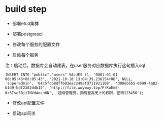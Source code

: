 # build step

- 部署etcd集群

- 部署postgresql

- 修改每个服务的配置文件

- 启动每个服务

注：启动后，数据库会自动建表，在user服务对应数据库执行这句插入sql
```
INSERT INTO "public"."users" VALUES (1, '0001-01-01 08:05:43+08:05:43', '2021-10-18 13:04:39.236154+08', NULL, 'superadmin', '64c5fcb8dffb83eac249afd711921100', 'd986b5b5-0999-4a02-b1d9-bdf2382ddb15', 'http://file.wwywwy.top/FrKwEmE-0z5Ise5BjiINVdAocn6N', '超级管理员，拥有至高无上的权限，密码123456');
```

- 修改api配置文件

- 启动api网关

